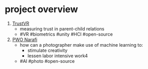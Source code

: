 # project overview

1. [TrustVR](https://luca-arts.github.io/trustvr/) 
	- measuring trust in parent-child relations
	- #VR #biometrics #unity #HCI #open-source
2. [PWO Narafi](https://github.com/luca-arts/seeingtheimperceptible)
	- how can a photographer make use of machine learning to:
		- stimulate creativity
		- lessen labor intensive work4
	- #AI #photo #open-source 
